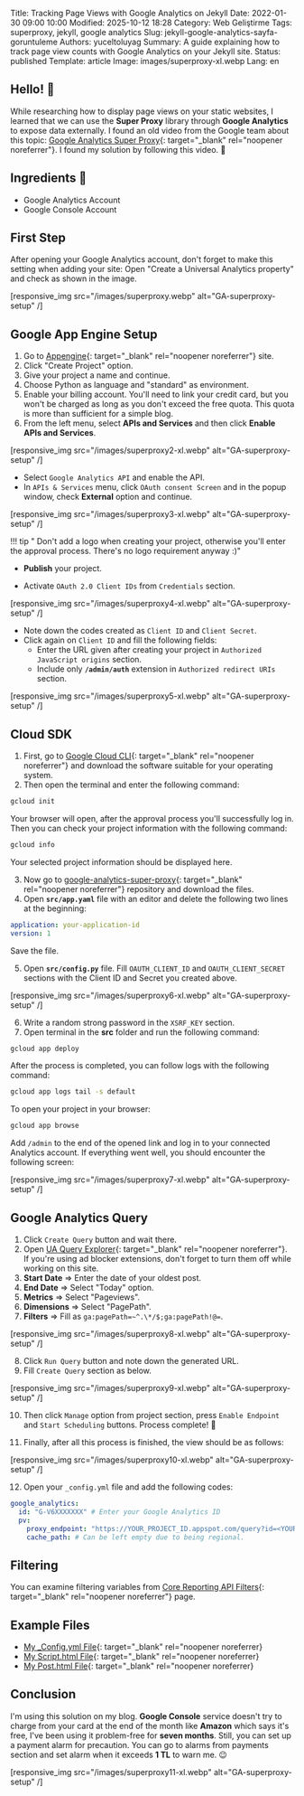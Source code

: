 Title: Tracking Page Views with Google Analytics on Jekyll
Date: 2022-01-30 09:00 10:00
Modified: 2025-10-12 18:28
Category: Web Geliştirme
Tags: superproxy, jekyll, google analytics
Slug: jekyll-google-analytics-sayfa-goruntuleme
Authors: yuceltoluyag
Summary: A guide explaining how to track page view counts with Google Analytics on your Jekyll site.
Status: published
Template: article
Image: images/superproxy-xl.webp
Lang: en

## **Hello!** 🌟

While researching how to display page views on your static websites, I learned that we can use the **Super Proxy** library through **Google Analytics** to expose data externally. I found an old video from the Google team about this topic: [Google Analytics Super Proxy](https://developers.google.com/analytics/solutions/google-analytics-super-proxy){: target="\_blank" rel="noopener noreferrer"}. I found my solution by following this video. 🥰

## Ingredients 🥗

- Google Analytics Account
- Google Console Account

## First Step

After opening your Google Analytics account, don't forget to make this setting when adding your site: Open "Create a Universal Analytics property" and check as shown in the image.

[responsive_img src="/images/superproxy.webp" alt="GA-superproxy-setup" /]

## Google App Engine Setup

1. Go to [Appengine](https://console.cloud.google.com/appengine){: target="\_blank" rel="noopener noreferrer"} site.
2. Click "Create Project" option.
3. Give your project a name and continue.
4. Choose Python as language and "standard" as environment.
5. Enable your billing account. You'll need to link your credit card, but you won't be charged as long as you don't exceed the free quota. This quota is more than sufficient for a simple blog.
6. From the left menu, select **APIs and Services** and then click **Enable APIs and Services**.

[responsive_img src="/images/superproxy2-xl.webp" alt="GA-superproxy-setup" /]

- Select `Google Analytics API` and enable the API.
- In `APIs & Services` menu, click `OAuth consent Screen` and in the popup window, check **External** option and continue.

[responsive_img src="/images/superproxy3-xl.webp" alt="GA-superproxy-setup" /]

!!! tip " Don't add a logo when creating your project, otherwise you'll enter the approval process. There's no logo requirement anyway :)"

- **Publish** your project.

* Activate `OAuth 2.0 Client IDs` from `Credentials` section.

[responsive_img src="/images/superproxy4-xl.webp" alt="GA-superproxy-setup" /]

- Note down the codes created as `Client ID` and `Client Secret`.
- Click again on `Client ID` and fill the following fields:
  - Enter the URL given after creating your project in `Authorized JavaScript origins` section.
  - Include only **`/admin/auth`** extension in `Authorized redirect URIs` section.

[responsive_img src="/images/superproxy5-xl.webp" alt="GA-superproxy-setup" /]

## Cloud SDK

1. First, go to [Google Cloud CLI](https://cloud.google.com/sdk/docs/quickstart){: target="\_blank" rel="noopener noreferrer"} and download the software suitable for your operating system.
2. Then open the terminal and enter the following command:

```bash
gcloud init
```

Your browser will open, after the approval process you'll successfully log in. Then you can check your project information with the following command:

```bash
gcloud info
```

Your selected project information should be displayed here.

3. Now go to [google-analytics-super-proxy](https://github.com/googleanalytics/google-analytics-super-proxy){: target="\_blank" rel="noopener noreferrer"} repository and download the files.
4. Open **`src/app.yaml`** file with an editor and delete the following two lines at the beginning:

```yaml
application: your-application-id
version: 1
```

Save the file.

5. Open **`src/config.py`** file. Fill `OAUTH_CLIENT_ID` and `OAUTH_CLIENT_SECRET` sections with the Client ID and Secret you created above.

[responsive_img src="/images/superproxy6-xl.webp" alt="GA-superproxy-setup" /]

6. Write a random strong password in the `XSRF_KEY` section.
7. Open terminal in the **src** folder and run the following command:

```bash
gcloud app deploy
```

After the process is completed, you can follow logs with the following command:

```bash
gcloud app logs tail -s default
```

To open your project in your browser:

```bash
gcloud app browse
```

Add `/admin` to the end of the opened link and log in to your connected Analytics account. If everything went well, you should encounter the following screen:

[responsive_img src="/images/superproxy7-xl.webp" alt="GA-superproxy-setup" /]

## Google Analytics Query

1. Click `Create Query` button and wait there.
2. Open [UA Query Explorer](https://ga-dev-tools.web.app/query-explorer/){: target="\_blank" rel="noopener noreferrer"}. If you're using ad blocker extensions, don't forget to turn them off while working on this site.
3. **Start Date** => Enter the date of your oldest post.
4. **End Date** => Select "Today" option.
5. **Metrics** => Select "Pageviews".
6. **Dimensions** => Select "PagePath".
7. **Filters** => Fill as `ga:pagePath=~^.\*/$;ga:pagePath!@=`.

[responsive_img src="/images/superproxy8-xl.webp" alt="GA-superproxy-setup" /]

8. Click `Run Query` button and note down the generated URL.
9. Fill `Create Query` section as below.

[responsive_img src="/images/superproxy9-xl.webp" alt="GA-superproxy-setup" /]

10. Then click `Manage` option from project section, press `Enable Endpoint` and `Start Scheduling` buttons. Process complete! 🎉

11. Finally, after all this process is finished, the view should be as follows:

[responsive_img src="/images/superproxy10-xl.webp" alt="GA-superproxy-setup" /]

12. Open your `_config.yml` file and add the following codes:

```yaml
google_analytics:
  id: "G-V6XXXXXXX" # Enter your Google Analytics ID
  pv:
    proxy_endpoint: "https://YOUR_PROJECT_ID.appspot.com/query?id=<YOUR SUPER PROXY ID>"
    cache_path: # Can be left empty due to being regional.
```

## Filtering

You can examine filtering variables from [Core Reporting API Filters](https://developers.google.com/analytics/devguides/reporting/core/v3/reference#filters){: target="\_blank" rel="noopener noreferrer"} page.

## Example Files

- [My \_Config.yml File](https://github.com/yuceltoluyag/yuceltoluyag.github.io/blob/c95d1676917ad36cdb479d81718d07b575bcfafd/_config.yml#L39){: target="\_blank" rel="noopener noreferrer}
- [My Script.html File](https://github.com/yuceltoluyag/yuceltoluyag.github.io/blob/c95d1676917ad36cdb479d81718d07b575bcfafd/_includes/script.html#L35){: target="\_blank" rel="noopener noreferrer}
- [My Post.html File](https://github.com/yuceltoluyag/yuceltoluyag.github.io/blob/c95d1676917ad36cdb479d81718d07b575bcfafd/_layouts/post.html#L46){: target="\_blank" rel="noopener noreferrer}

## Conclusion

I'm using this solution on my blog. **Google Console** service doesn't try to charge from your card at the end of the month like **Amazon** which says it's free, I've been using it problem-free for **seven months**. Still, you can set up a payment alarm for precaution. You can go to alarms from payments section and set alarm when it exceeds **1 TL** to warn me. 😉

[responsive_img src="/images/superproxy11-xl.webp" alt="GA-superproxy-setup" /]
